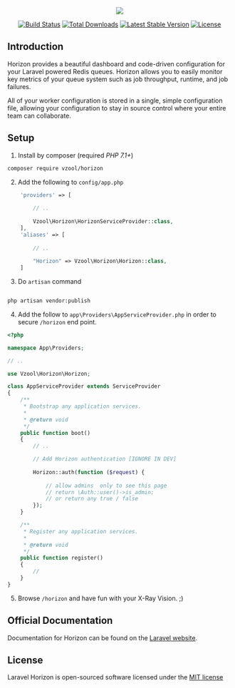<p align="center"><img src="https://laravel.com/assets/img/components/logo-horizon.svg"></p>

<p align="center">
<a href="https://travis-ci.org/laravel/horizon"><img src="https://travis-ci.org/laravel/horizon.svg" alt="Build Status"></a>
<a href="https://packagist.org/packages/laravel/horizon"><img src="https://poser.pugx.org/laravel/horizon/d/total.svg" alt="Total Downloads"></a>
<a href="https://packagist.org/packages/laravel/horizon"><img src="https://poser.pugx.org/laravel/horizon/v/stable.svg" alt="Latest Stable Version"></a>
<a href="https://packagist.org/packages/laravel/horizon"><img src="https://poser.pugx.org/laravel/horizon/license.svg" alt="License"></a>
</p>

## Introduction

Horizon provides a beautiful dashboard and code-driven configuration for your Laravel powered Redis queues. Horizon allows you to easily monitor key metrics of your queue system such as job throughput, runtime, and job failures.

All of your worker configuration is stored in a single, simple configuration file, allowing your configuration to stay in source control where your entire team can collaborate.

## Setup

1. Install by composer (required *PHP 7.1+*)

```bash
composer require vzool/horizon
```

2. Add the following to `config/app.php` 
```php
    'providers' => [
        
        // ..
        
        Vzool\Horizon\HorizonServiceProvider::class,
    ],
    'aliases' => [
        
        // ..
        
        "Horizon" => Vzool\Horizon\Horizon::class,
    ]
```

3. Do `artisan` command

```bash

php artisan vendor:publish

```

4. Add the follow to `app\Providers\AppServiceProvider.php` in order to secure `/horizon` end point.

```php
<?php

namespace App\Providers;

// ..

use Vzool\Horizon\Horizon;

class AppServiceProvider extends ServiceProvider
{
    /**
     * Bootstrap any application services.
     *
     * @return void
     */
    public function boot()
    {
        // ..

        // Add Horizon authentication [IGNORE IN DEV]
        
        Horizon::auth(function ($request) {
        
            // allow admins  only to see this page 
            // return \Auth::user()->is_admin;
            // or return any true / false
        });
    }

    /**
     * Register any application services.
     *
     * @return void
     */
    public function register()
    {
        //
    }
}

```

5. Browse `/horizon` and have fun with your X-Ray Vision. ;)

## Official Documentation

Documentation for Horizon can be found on the [Laravel website](http://laravel.com/docs/master/horizon).

## License

Laravel Horizon is open-sourced software licensed under the [MIT license](http://opensource.org/licenses/MIT)
